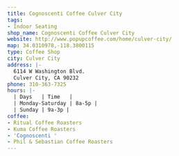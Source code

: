 ```yaml
---
title: Cognoscenti Coffee Culver City
tags:
- Indoor Seating
shop_name: Cognoscenti Coffee Culver City
website: http://www.popupcoffee.com/home/culver-city/
map: 34.0310978,-118.3800115
type: Coffee Shop
city: Culver City
address: |-
  6114 W Washington Blvd.
  Culver City, CA 90232
phone: 310-363-7325
hours: |-
  | Days   | Time   |
  | Monday-Saturday | 8a-5p |
  | Sunday | 9a-3p |
coffee:
- Ritual Coffee Roasters
- Kuma Coffee Roasters
- 'Cognoscenti '
- Phil & Sebastian Coffee Roasters
---
```


